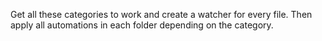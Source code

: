 Get all these categories to work and create a watcher for every file. Then apply all automations in each folder depending on the category.
